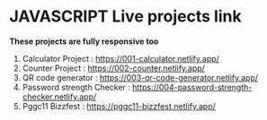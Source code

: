 # JAVASCRIPT Live projects link

**These projects are fully responsive too**

1. Calculator Project : https://001-calculator.netlify.app/
2. Counter Project : https://002-counter.netlify.app/
3. QR code generator : https://003-qr-code-generator.netlify.app/
4. Password strength Checker : https://004-password-strength-checker.netlify.app/
5. Pggc11 Bizzfest : https://pggc11-bizzfest.netlify.app/
